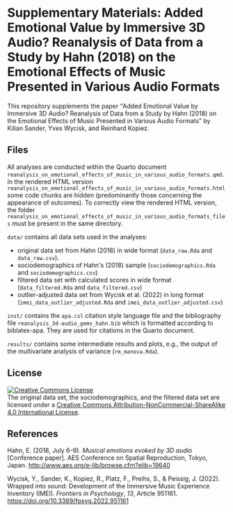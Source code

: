 # Supplementary Materials: Added Emotional Value by Immersive 3D Audio? Reanalysis of Data from a Study by Hahn (2018) on the Emotional Effects of Music Presented in Various Audio Formats
This repository supplements the paper <q>Added Emotional Value by Immersive 3D Audio? Reanalysis of Data from a Study by Hahn (2018) on the Emotional Effects of Music Presented in Various Audio Formats</q> by Kilian Sander, Yves Wycisk, and Reinhard Kopiez.

## Files
All analyses are conducted within the Quarto document
`reanalysis_on_emotional_effects_of_music_in_various_audio_formats.qmd`.
In the rendered HTML version
`reanalysis_on_emotional_effects_of_music_in_various_audio_formats.html`
some code chunks are hidden
(predominantly those concerning the appearance of outcomes).
To correctly view the rendered HTML version, the folder
`reanalysis_on_emotional_effects_of_music_in_various_audio_formats_files`
must be present in the same directory.

`data/` contains all data sets used in the analyses:

* original data set from Hahn (2018) in wide format (`data_raw.Rda` and `data_raw.csv`).
* sociodemographics of Hahn's (2018) sample (`sociodemographics.Rda` and `sociodemographics.csv`)
* filtered data set with calculated scores in wide format (`data_filtered.Rda` and `data_filtered.csv`)
* outlier-adjusted data set from Wycisk et al. (2022) in long format (`imei_data_outlier_adjusted.Rda` and `imei_data_outlier_adjusted.csv`)

`inst/` contains the `apa.csl` citation style language file and the bibliography file `reanalysis_3d-audio_gems_hahn.bib` which is formatted according to biblatex-apa. They are used for citations in the Quarto document.

`results/` contains some intermediate results and plots, e.g., the output of the multivariate analysis of variance (`rm_manova.Rda`).

## License
<a rel="license" href="http://creativecommons.org/licenses/by-nc-sa/4.0/"><img alt="Creative Commons License" style="border-width:0" src="https://i.creativecommons.org/l/by-nc-sa/4.0/80x15.png" /></a><br />The original data set, the sociodemographics, and the filtered data set are licensed under a <a rel="license" href="http://creativecommons.org/licenses/by-nc-sa/4.0/">Creative Commons Attribution-NonCommercial-ShareAlike 4.0 International License</a>.

## References
Hahn, E. (2018, July 6&#8211;9). *Musical emotions evoked by 3D audio* [Conference paper]. AES Conference on Spatial Reproduction, Tokyo, Japan. http://www.aes.org/e-lib/browse.cfm?elib=19640

Wycisk, Y., Sander, K., Kopiez, R., Platz, F., Preihs, S., & Peissig, J. (2022). Wrapped into sound: Development of the Immersive Music Experience Inventory (IMEI). *Frontiers in Psychology*, *13*, Article 951161. https://doi.org/10.3389/fpsyg.2022.951161

